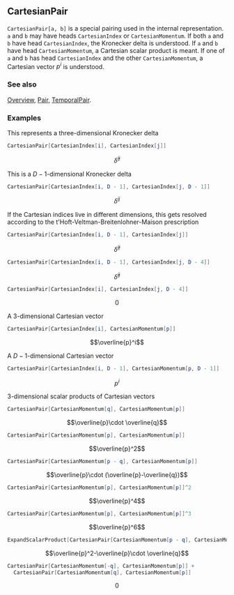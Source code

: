 ## CartesianPair

`CartesianPair[a, b]` is a special pairing used in the internal representation. `a` and `b` may have heads `CartesianIndex` or `CartesianMomentum`. If both `a` and `b` have head `CartesianIndex`, the Kronecker delta is understood. If `a` and `b` have head `CartesianMomentum`, a Cartesian scalar product is meant. If one of `a` and `b` has head `CartesianIndex` and the other `CartesianMomentum`, a Cartesian vector $p^i$ is understood.

### See also

[Overview](Extra/FeynCalc.md), [Pair](Pair.md), [TemporalPair](TemporalPair.md).

### Examples

This represents a three-dimensional Kronecker delta

```mathematica
CartesianPair[CartesianIndex[i], CartesianIndex[j]]
```

$$\bar{\delta }^{ij}$$

This is a $D-1$-dimensional Kronecker delta

```mathematica
CartesianPair[CartesianIndex[i, D - 1], CartesianIndex[j, D - 1]]
```

$$\delta ^{ij}$$

If the Cartesian indices live in different dimensions, this gets resolved according to the t'Hoft-Veltman-Breitenlohner-Maison prescription

```mathematica
CartesianPair[CartesianIndex[i, D - 1], CartesianIndex[j]]
```

$$\bar{\delta }^{ij}$$

```mathematica
CartesianPair[CartesianIndex[i, D - 1], CartesianIndex[j, D - 4]]
```

$$\hat{\delta }^{ij}$$

```mathematica
CartesianPair[CartesianIndex[i], CartesianIndex[j, D - 4]]
```

$$0$$

A $3$-dimensional Cartesian vector

```mathematica
CartesianPair[CartesianIndex[i], CartesianMomentum[p]]
```

$$\overline{p}^i$$

A $D-1$-dimensional Cartesian vector

```mathematica
CartesianPair[CartesianIndex[i, D - 1], CartesianMomentum[p, D - 1]]
```

$$p^i$$

$3$-dimensional scalar products of Cartesian vectors

```mathematica
CartesianPair[CartesianMomentum[q], CartesianMomentum[p]]
```

$$\overline{p}\cdot \overline{q}$$

```mathematica
CartesianPair[CartesianMomentum[p], CartesianMomentum[p]]
```

$$\overline{p}^2$$

```mathematica
CartesianPair[CartesianMomentum[p - q], CartesianMomentum[p]]
```

$$\overline{p}\cdot (\overline{p}-\overline{q})$$

```mathematica
CartesianPair[CartesianMomentum[p], CartesianMomentum[p]]^2
```

$$\overline{p}^4$$

```mathematica
CartesianPair[CartesianMomentum[p], CartesianMomentum[p]]^3
```

$$\overline{p}^6$$

```mathematica
ExpandScalarProduct[CartesianPair[CartesianMomentum[p - q], CartesianMomentum[p]]]
```

$$\overline{p}^2-\overline{p}\cdot \overline{q}$$

```mathematica
CartesianPair[CartesianMomentum[-q], CartesianMomentum[p]] + 
  CartesianPair[CartesianMomentum[q], CartesianMomentum[p]]
```

$$0$$